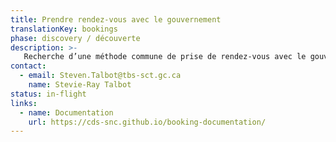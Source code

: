 ```yaml
---
title: Prendre rendez-vous avec le gouvernement
translationKey: bookings
phase: discovery / découverte
description: >-
   Recherche d’une méthode commune de prise de rendez-vous avec le gouvernement qui permet aux gens d’obtenir l’assistance en personne dont ils ont besoin.
contact:
  - email: Steven.Talbot@tbs-sct.gc.ca
    name: Stevie-Ray Talbot 
status: in-flight
links:
  - name: Documentation
    url: https://cds-snc.github.io/booking-documentation/
---
```

